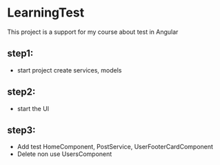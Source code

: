 # LearningTest

This project is a support for my course about test in Angular

## step1: 
- start project create services, models

## step2: 
- start the UI

## step3: 
- Add test HomeComponent, PostService, UserFooterCardComponent
- Delete non use UsersComponent

